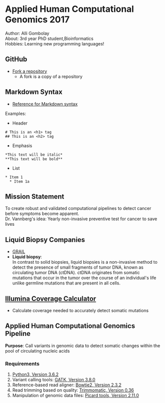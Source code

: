 # Applied Human Computational Genomics 2017

Author: Alli Gombolay  
About: 3rd year PhD student,Bioinformatics  
Hobbies: Learning new programming languages!

## GitHub
* [Fork a repository](https://help.github.com/articles/fork-a-repo/)
  * A fork is a copy of a repository

## Markdown Syntax
* [Reference for Markdown syntax](https://guides.github.com/features/mastering-markdown/)

Examples:
* Header
```
# This is an <h1> tag
## This is an <h2> tag
```
* Emphasis
```
*This text will be italic*
**This text will be bold**
```
* List
```
* Item 1
  * Item 1a
```

## Mission Statement
To create robust and validated computational pipelines to detect cancer before symptoms become apparent.  
Dr. Vannberg's idea: Yearly non-invasive preventive test for cancer to save lives

## Liquid Biopsy Companies
* [GRAIL](https://grail.com/science/)
* **Liquid biopsy**:  
In contrast to solid biopsies, liquid biopsies is a non-invasive method to detect the presence of small fragments of tumor DNA, known as circulating tumor DNA (ctDNA). ctDNA originates from somatic mutations that occur in the tumor over the course of an individual's life unlike germline mutations that are present in all cells.

## [Illumina Coverage Calculator](http://support.illumina.com/downloads/sequencing_coverage_calculator.html)
* Calculate coverage needed to accurately detect somatic mutations

## Applied Human Computational Genomics Pipeline
**Purpose**: Call variants in genomic data to detect somatic changes within the pool of circulating nucleic acids

### Requirements
1. [Python3, Version 3.6.2](https://www.python.org/downloads/)
2. Variant calling tools: [GATK, Version 3.8.0](https://software.broadinstitute.org/gatk/download/)
3. Reference-based read aligner: [Bowtie2, Version 2.3.2](http://bowtie-bio.sourceforge.net/bowtie2/index.shtml)
4. Read trimming based on quality: [Trimmomatic, Version 0.36](http://www.usadellab.org/cms/?page=trimmomatic)
5. Manipulation of genomic data files: [Picard tools, Version 2.11.0](http://broadinstitute.github.io/picard/)

